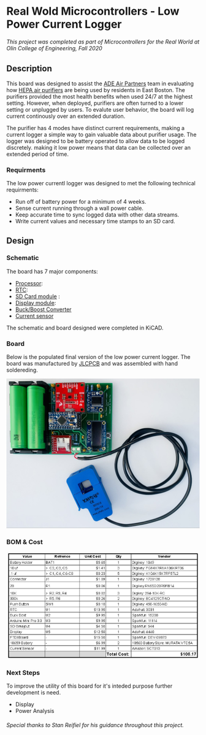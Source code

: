 # Real Wold Microcontrollers - Low Power Current Logger
###### This project was completed as part of Microcontrollers for the Real World at Olin College of Engineering, Fall 2020
## Description
This board was designed to assist the [ADE Air Partners](https://www.airpartners.org/) team in evaluating how [HEPA air purifiers](https://austinair.com/shop/healthmate/) are being used by residents in East Boston. The purifiers provided the most health benefits when used 24/7 at the highest setting.  However, when deployed, purifiers are often turned to a lower setting or unplugged by users. To evalute user behavior, the board will log current continously over an extended duration.

The purifier has 4 modes have distinct current requirements, making a current logger a simple way to gain valuable data about purifier usage.  The logger was designed to be battery operated to allow data to be logged discretely.  making it low power means that data can be collected over an extended period of time.
### Requirments
The low power currentl logger was designed to met the following technical requirments:
- Run off of battery power for a minimum of 4 weeks.
- Sense current running through a wall power cable.
- Keep accurate time to sync logged data with other data streams.
- Write current values and necessary time stamps to an SD card.
## Design
### Schematic
The board has 7 major components:
- [Processor](https://www.sparkfun.com/products/11114):
- [RTC](https://www.adafruit.com/product/3013):
- [SD Card module](https://www.sparkfun.com/products/544) :
- [Display module](https://www.adafruit.com/product/4440#technical-details):
- [Buck/Boost Converter](https://www.sparkfun.com/products/15208)
- [Current sensor](https://learn.openenergymonitor.org/electricity-monitoring/ct-sensors/yhdc-sct-013-000-ct-sensor-report)

The schematic and board designed were completed in KiCAD.
### Board
Below is the populated final version of the low power current logger. The board was manufactured by [JLCPCB](https://jlcpcb.com/) and was assembled with hand soldereding. 

![PCB](https://github.com/amfry/real_world_microcontrollers/blob/main/images/board_rotated.jpg)
### BOM & Cost
![BOM](https://github.com/amfry/real_world_microcontrollers/blob/main/images/BOM.JPG)
### Next Steps
To improve the utility of this board for it's inteded purpose further development is need.
- Display
- Power Analysis
###### Special thanks to Stan Reifiel for his guidance throughout this project.
